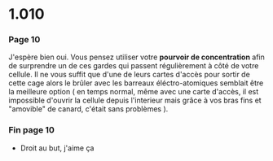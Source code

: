 # 1.010

### Page 10

J'espère bien oui. Vous pensez utiliser votre **pourvoir de concentration** afin de surprendre un de ces gardes qui passent régulièrement à côté de votre cellule. Il ne vous suffit que d'une de leurs cartes d'accès pour sortir de cette cage alors le brûler avec les barreaux éléctro-atomiques semblait être la meilleure option \( en temps normal, même avec une carte d'accès, il est impossible d'ouvrir la cellule depuis l'interieur mais grâce à vos bras fins et "amovible" de canard, c'était sans problèmes \).

### Fin page 10

* Droit au but, j'aime ça 



